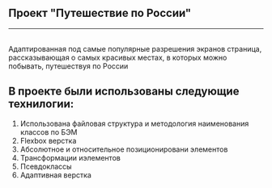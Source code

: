 ## Проект "Путешествие по России" ##
___
<br/>
Адаптированная под самые популярные разрешения экранов страница, рассказывающая о самых красивых местах, в которых можно побывать, путешествуя по России 
<br/>

## В проекте были использованы следующие технилогии: ##

1. Использована файловая структура и методология наименования классов по БЭМ
2. Flexbox верстка
3. Абсолютное и относительное позиционировани элементов 
4. Трансформации иэлементов
5. Псевдоклассы
6. Адаптивная верстка

